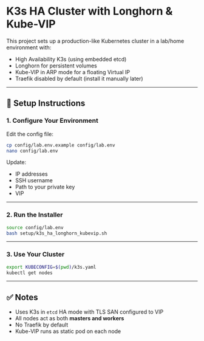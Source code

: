 # K3s HA Cluster with Longhorn & Kube-VIP

This project sets up a production-like Kubernetes cluster in a lab/home environment with:

- High Availability K3s (using embedded etcd)
- Longhorn for persistent volumes
- Kube-VIP in ARP mode for a floating Virtual IP
- Traefik disabled by default (install it manually later)

---

## 🚀 Setup Instructions

### 1. Configure Your Environment

Edit the config file:

```bash
cp config/lab.env.example config/lab.env
nano config/lab.env
```

Update:
- IP addresses
- SSH username
- Path to your private key
- VIP

---

### 2. Run the Installer

```bash
source config/lab.env
bash setup/k3s_ha_longhorn_kubevip.sh
```

---

### 3. Use Your Cluster

```bash
export KUBECONFIG=$(pwd)/k3s.yaml
kubectl get nodes
```

---

## ✅ Notes

- Uses K3s in `etcd` HA mode with TLS SAN configured to VIP
- All nodes act as both **masters and workers**
- No Traefik by default
- Kube-VIP runs as static pod on each node
